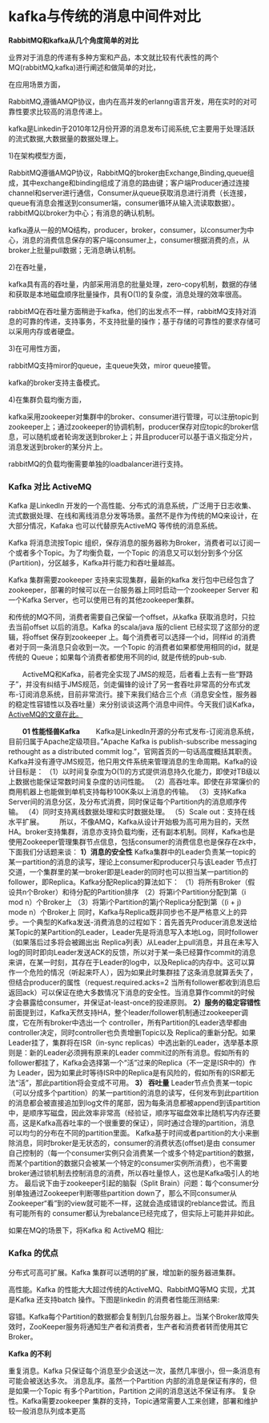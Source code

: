# kafka与传统的消息中间件对比



**RabbitMQ和kafka从几个角度简单的对比**

业界对于消息的传递有多种方案和产品，本文就比较有代表性的两个MQ(rabbitMQ,kafka)进行阐述和做简单的对比，

在应用场景方面，

RabbitMQ,遵循AMQP协议，由内在高并发的erlanng语言开发，用在实时的对可靠性要求比较高的消息传递上。

kafka是Linkedin于2010年12月份开源的消息发布订阅系统,它主要用于处理活跃的流式数据,大数据量的数据处理上。

1)在架构模型方面，

RabbitMQ遵循AMQP协议，RabbitMQ的broker由Exchange,Binding,queue组成，其中exchange和binding组成了消息的路由键；客户端Producer通过连接channel和server进行通信，Consumer从queue获取消息进行消费（长连接，queue有消息会推送到consumer端，consumer循环从输入流读取数据）。rabbitMQ以broker为中心；有消息的确认机制。

kafka遵从一般的MQ结构，producer，broker，consumer，以consumer为中心，消息的消费信息保存的客户端consumer上，consumer根据消费的点，从broker上批量pull数据；无消息确认机制。

2)在吞吐量，

kafka具有高的吞吐量，内部采用消息的批量处理，zero-copy机制，数据的存储和获取是本地磁盘顺序批量操作，具有O(1)的复杂度，消息处理的效率很高。

rabbitMQ在吞吐量方面稍逊于kafka，他们的出发点不一样，rabbitMQ支持对消息的可靠的传递，支持事务，不支持批量的操作；基于存储的可靠性的要求存储可以采用内存或者硬盘。

3)在可用性方面，

rabbitMQ支持miror的queue，主queue失效，miror queue接管。

kafka的broker支持主备模式。

4)在集群负载均衡方面，

kafka采用zookeeper对集群中的broker、consumer进行管理，可以注册topic到zookeeper上；通过zookeeper的协调机制，producer保存对应topic的broker信息，可以随机或者轮询发送到broker上；并且producer可以基于语义指定分片，消息发送到broker的某分片上。

rabbitMQ的负载均衡需要单独的loadbalancer进行支持。



### Kafka 对比 ActiveMQ

 

Kafka 是LinkedIn 开发的一个高性能、分布式的消息系统，广泛用于日志收集、流式数据处理、在线和离线消息分发等场景。虽然不是作为传统的MQ来设计，在大部分情况，Kafaka 也可以代替原先ActiveMQ 等传统的消息系统。

Kafka 将消息流按Topic 组织，保存消息的服务器称为Broker，消费者可以订阅一个或者多个Topic。为了均衡负载，一个Topic 的消息又可以划分到多个分区(Partition)，分区越多，Kafka并行能力和吞吐量越高。

Kafka 集群需要zookeeper 支持来实现集群，最新的kafka 发行包中已经包含了zookeeper，部署的时候可以在一台服务器上同时启动一个zookeeper Server 和 一个Kafka Server，也可以使用已有的其他zookeeper集群。

和传统的MQ不同，消费者需要自己保留一个offset，从kafka 获取消息时，只拉去当前offset 以后的消息。Kafka 的scala/java 版的client 已经实现了这部分的逻辑，将offset 保存到zookeeper 上。每个消费者可以选择一个id，同样id 的消费者对于同一条消息只会收到一次。一个Topic 的消费者如果都使用相同的id，就是传统的 Queue；如果每个消费者都使用不同的id, 就是传统的pub-sub.

　　ActiveMQ和Kafka，前者完全实现了JMS的规范，后者看上去有一些“野路子”，并没有纠结于JMS规范，剑走偏锋的设计了另一套吞吐非常高的分布式发布-订阅消息系统，目前非常流行。接下来我们结合三个点（消息安全性，服务器的稳定性容错性以及吞吐量）来分别谈谈这两个消息中间件。今天我们谈Kafka，[ActiveMQ的文章在此。](http://www.liubey.org/mq-activemq/)

　　**01 性能怪兽Kafka**
　　Kafka是LinkedIn开源的分布式发布-订阅消息系统，目前归属于Apache定级项目。”Apache Kafka is publish-subscribe messaging rethought as a distributed commit log.”，官网首页的一句话高度概括其职责。Kafka并没有遵守JMS规范，他只用文件系统来管理消息的生命周期。Kafka的设计目标是：
（1）以时间复杂度为O(1)的方式提供消息持久化能力，即使对TB级以上数据也能保证常数时间复杂度的访问性能。
（2）高吞吐率。即使在非常廉价的商用机器上也能做到单机支持每秒100K条以上消息的传输。
（3）支持Kafka Server间的消息分区，及分布式消费，同时保证每个Partition内的消息顺序传输。
（4）同时支持离线数据处理和实时数据处理。
（5）Scale out：支持在线水平扩展。
　　所以，不像AMQ，Kafka从设计开始极为高可用为目的，天然HA。broker支持集群，消息亦支持负载均衡，还有副本机制。同样，Kafka也是使用Zookeeper管理集群节点信息，包括consumer的消费信息也是保存在zk中，下面我们分话题来谈：
**1）消息的安全性**
Kafka集群中的Leader负责某一topic的某一partition的消息的读写，理论上consumer和producer只与该Leader 节点打交道，一个集群里的某一broker即是Leader的同时也可以担当某一partition的follower，即Replica。Kafka分配Replica的算法如下：
（1）将所有Broker（假设共n个Broker）和待分配的Partition排序
（2）将第i个Partition分配到第（i mod n）个Broker上
（3）将第i个Partition的第j个Replica分配到第（(i + j) mode n）个Broker上
同时，Kafka与Replica既非同步也不是严格意义上的异步。一个典型的Kafka发送-消费消息的过程如下：首先首先Producer消息发送给某Topic的某Partition的Leader，Leader先是将消息写入本地Log，同时follower（如果落后过多将会被踢出出 Replica列表）从Leader上pull消息，并且在未写入log的同时即向Leader发送ACK的反馈，所以对于某一条已经算作commit的消息来讲，在某一时刻，其存在于Leader的log中，以及Replica的内存中。这可以算作一个危险的情况（听起来吓人），因为如果此时集群挂了这条消息就算丢失了，但结合producer的属性（request.required.acks=2 当所有follower都收到消息后返回ack）可以保证在绝大多数情况下消息的安全性。当消息算作commit的时候才会暴露给consumer，并保证at-least-once的投递原则。
**2）服务的稳定容错性**
前面提到过，Kafka天然支持HA，整个leader/follower机制通过zookeeper调度，它在所有broker中选出一个 controller，所有Partition的Leader选举都由controller决定，同时controller也负责增删Topic以及 Replica的重新分配。如果Leader挂了，集群将在ISR（in-sync replicas）中选出新的Leader，选举基本原则是：新的Leader必须拥有原来的Leader commit过的所有消息。假如所有的follower都挂了，Kafka会选择第一个“活”过来的Replica（不一定是ISR中的）作为 Leader，因为如果此时等待ISR中的Replica是有风险的，假如所有的ISR都无法“活”，那此partition将会变成不可用。
**3） 吞吐量**
Leader节点负责某一topic（可以分成多个partition）的某一partition的消息的读写，任何发布到此partition的消息都会被直接追加到log文件的尾部，因为每条消息都被append到该partition中，是顺序写磁盘，因此效率非常高（经验证，顺序写磁盘效率比随机写内存还要高，这是Kafka高吞吐率的一个很重要的保证），同时通过合理的partition，消息可以均匀的分布在不同的partition里面。 Kafka基于时间或者partition的大小来删除消息，同时broker是无状态的，consumer的消费状态(offset)是由 consumer自己控制的（每一个consumer实例只会消费某一个或多个特定partition的数据，而某个partition的数据只会被某一个特定的consumer实例所消费），也不需要broker通过锁机制去控制消息的消费，所以吞吐量惊人，这也是Kafka吸引人的地方。
最后说下由于zookeeper引起的脑裂（Split Brain）问题：每个consumer分别单独通过Zookeeper判断哪些partition down了，那么不同consumer从Zookeeper“看”到的view就可能不一样，这就会造成错误的reblance尝试。而且有可能所有的 consumer都认为rebalance已经完成了，但实际上可能并非如此。

 

如果在MQ的场景下，将Kafka 和 ActiveMQ 相比:

### Kafka 的优点

分布式可高可扩展。Kafka 集群可以透明的扩展，增加新的服务器进集群。

高性能。Kafka 的性能大大超过传统的ActiveMQ、RabbitMQ等MQ 实现，尤其是Kafka 还支持batch 操作。下图是linkedin 的消费者性能压测结果:



容错。Kafka每个Partition的数据都会复制到几台服务器上。当某个Broker故障失效时，ZooKeeper服务将通知生产者和消费者，生产者和消费者转而使用其它Broker。

**Kafka 的不利**

重复消息。Kafka 只保证每个消息至少会送达一次，虽然几率很小，但一条消息有可能会被送达多次。 
消息乱序。虽然一个Partition 内部的消息是保证有序的，但是如果一个Topic 有多个Partition，Partition 之间的消息送达不保证有序。 
复杂性。Kafka需要zookeeper 集群的支持，Topic通常需要人工来创建，部署和维护较一般消息队列成本更高